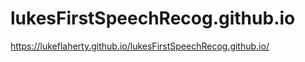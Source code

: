 # lukesFirstSpeechRecog.github.io


https://lukeflaherty.github.io/lukesFirstSpeechRecog.github.io/
